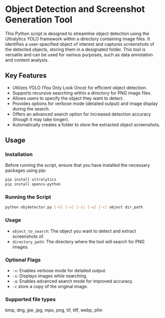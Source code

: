 # Object Detection and Screenshot Generation Tool

This Python script is designed to streamline object detection using the Ultralytics YOLO framework within a directory containing image files. It identifies a user-specified object of interest and captures screenshots of the detected objects, storing them in a designated folder. This tool is versatile and can be used for various purposes, such as data annotation and content analysis.

## Key Features

- Utilizes YOLO (You Only Look Once) for efficient object detection.
- Supports recursive searching within a directory for PNG image files.
- Allows users to specify the object they want to detect.
- Provides options for verbose mode (detailed output) and image display during the search.
- Offers an advanced search option for increased detection accuracy (though it may take longer).
- Automatically creates a folder to store the extracted object screenshots.

## Usage

### Installation

Before running the script, ensure that you have installed the necessary packages using pip:

```bash
pip install ultralytics
pip install opencv-python
```

### Running the Script

```bash
python objdetector.py [-h] [-v] [-s] [-a] [-c] object dir_path
```
### Usage

- `object_to_search`: The object you want to detect and extract screenshots of.
- `directory_path`: The directory where the tool will search for PNG images.

### Optional Flags

- `-v`: Enables verbose mode for detailed output.
- `-s`: Displays images while searching.
- `-a`: Enables advanced search mode for improved accuracy.
- `-c` store a copy of the original image.

### Supported file types
bmp, dng, jpe, jpg, mpo, png, tif, tiff, webp, pfm
